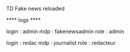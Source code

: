 TD Fake news reloaded



**** logs ****

login : admin
mdp : fakenewsadmin
role : admin

login : redac
mdp : journalist
role : redacteur

